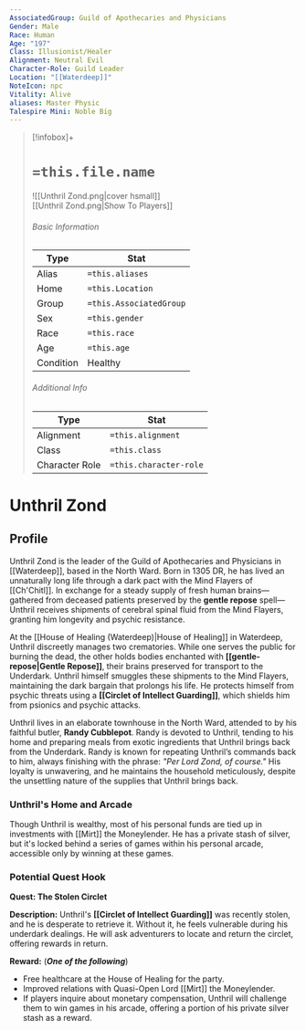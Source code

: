 ```yaml
---
AssociatedGroup: Guild of Apothecaries and Physicians
Gender: Male
Race: Human
Age: "197"
Class: Illusionist/Healer
Alignment: Neutral Evil
Character-Role: Guild Leader
Location: "[[Waterdeep]]" 
NoteIcon: npc
Vitality: Alive
aliases: Master Physic
Talespire Mini: Noble Big
---
```


> [!infobox]+  
> # `=this.file.name`  
> ![[Unthril Zond.png|cover hsmall]]  
> [[Unthril Zond.png|Show To Players]]  
> ###### Basic Information  
> Type |  Stat |  
> ---|---|  
> Alias | `=this.aliases` |  
> Home | `=this.Location` |  
> Group | `=this.AssociatedGroup` |  
> Sex | `=this.gender` |  
> Race | `=this.race` |  
> Age | `=this.age` |  
> Condition | Healthy |  
> ###### Additional Info  
> Type |  Stat |  
> ---|---|  
> Alignment | `=this.alignment` |  
> Class | `=this.class` |  
> Character Role | `=this.character-role` |
# Unthril Zond  
## Profile  
Unthril Zond is the leader of the Guild of Apothecaries and Physicians in [[Waterdeep]], based in the North Ward. Born in 1305 DR, he has lived an unnaturally long life through a dark pact with the Mind Flayers of [[Ch'Chitl]]. In exchange for a steady supply of fresh human brains—gathered from deceased patients preserved by the **gentle repose** spell—Unthril receives shipments of cerebral spinal fluid from the Mind Flayers, granting him longevity and psychic resistance.

At the [[House of Healing (Waterdeep)|House of Healing]] in Waterdeep, Unthril discreetly manages two crematories. While one serves the public for burning the dead, the other holds bodies enchanted with **[[gentle-repose|Gentle Repose]]**, their brains preserved for transport to the Underdark. Unthril himself smuggles these shipments to the Mind Flayers, maintaining the dark bargain that prolongs his life. He protects himself from psychic threats using a **[[Circlet of Intellect Guarding]]**, which shields him from psionics and psychic attacks.

Unthril lives in an elaborate townhouse in the North Ward, attended to by his faithful butler, **Randy Cubblepot**. Randy is devoted to Unthril, tending to his home and preparing meals from exotic ingredients that Unthril brings back from the Underdark. Randy is known for repeating Unthril’s commands back to him, always finishing with the phrase: *"Per Lord Zond, of course."* His loyalty is unwavering, and he maintains the household meticulously, despite the unsettling nature of the supplies that Unthril brings back.

### Unthril's Home and Arcade 
Though Unthril is wealthy, most of his personal funds are tied up in investments with [[Mirt]] the Moneylender. He has a private stash of silver, but it's locked behind a series of games within his personal arcade, accessible only by winning at these games.

### Potential Quest Hook  
**Quest: The Stolen Circlet**

**Description:** Unthril's **[[Circlet of Intellect Guarding]]** was recently stolen, and he is desperate to retrieve it. Without it, he feels vulnerable during his underdark dealings. He will ask adventurers to locate and return the circlet, offering rewards in return.

**Reward:**  (***One of the following***)
- Free healthcare at the House of Healing for the party.  
- Improved relations with Quasi-Open Lord [[Mirt]] the Moneylender.  
- If players inquire about monetary compensation, Unthril will challenge them to win games in his arcade, offering a portion of his private silver stash as a reward.